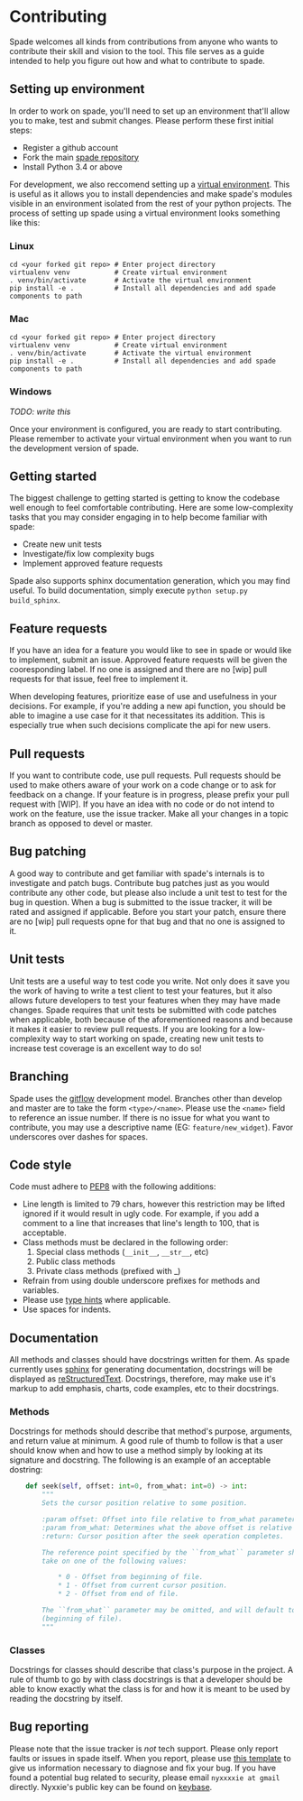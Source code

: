 # Contributing
Spade welcomes all kinds from contributions from anyone who wants to
contribute their skill and vision to the tool.  This file serves as a guide
intended to help you figure out how and what to contribute to spade.

## Setting up environment
In order to work on spade, you'll need to set up an environment that'll allow
you to make, test and submit changes.  Please perform these first initial steps:
  * Register a github account
  * Fork the main [spade repository][1]
  * Install Python 3.4 or above

For development, we also reccomend setting up a [virtual environment][2].  This
is useful as it allows you to install dependencies and make spade's modules
visible in an environment isolated from the rest of your python projects.  The
process of setting up spade using a virtual environment looks something like
this:

### Linux
```shell
cd <your forked git repo> # Enter project directory
virtualenv venv           # Create virtual environment
. venv/bin/activate       # Activate the virtual environment
pip install -e .          # Install all dependencies and add spade components to path
```

### Mac
```shell
cd <your forked git repo> # Enter project directory
virtualenv venv           # Create virtual environment
. venv/bin/activate       # Activate the virtual environment
pip install -e .          # Install all dependencies and add spade components to path
```

### Windows
*TODO: write this*

Once your environment is configured, you are ready to start contributing.
Please remember to activate your virtual environment when you want to run
the development version of spade.

## Getting started
The biggest challenge to getting started is getting to know the codebase well
enough to feel comfortable contributing.  Here are some low-complexity tasks
that you may consider engaging in to help become familiar with spade:
  * Create new unit tests
  * Investigate/fix low complexity bugs
  * Implement approved feature requests

Spade also supports sphinx documentation generation, which you may find useful.
To build documentation, simply execute `python setup.py build_sphinx`.

## Feature requests
If you have an idea for a feature you would like to see in spade or would like
to implement, submit an issue.  Approved feature requests will be given the
cooresponding label.  If no one is assigned and there are no [wip] pull
requests for that issue, feel free to implement it.

When developing features, prioritize ease of use and usefulness in your
decisions.  For example, if you're adding a new api function, you should be
able to imagine a use case for it that necessitates its addition.  This is
especially true when such decisions complicate the api for new users.

## Pull requests
If you want to contribute code, use pull requests.  Pull requests should be
used to make others aware of your work on a code change or to ask for feedback
on a change.  If your feature is in progress, please prefix your pull request
with [WIP].  If you have an idea with no code or do not intend to work on the
feature, use the issue tracker.  Make all your changes in a topic branch as
opposed to devel or master.

## Bug patching
A good way to contribute and get familiar with spade's internals is to
investigate and patch bugs.  Contribute bug patches just as you would
contribute any other code, but please also include a unit test to test for the
bug in question.  When a bug is submitted to the issue tracker, it will be
rated and assigned if applicable.  Before you start your patch, ensure there
are no [wip] pull requests opne for that bug and that no one is assigned to it.

## Unit tests
Unit tests are a useful way to test code you write.  Not only does it save you
the work of having to write a test client to test your features, but it also
allows future developers to test your features when they may have made changes.
Spade requires that unit tests be submitted with code patches when applicable,
both because of the aforementioned reasons and because it makes it easier to
review pull requests.  If you are looking for a low-complexity way to start
working on spade, creating new unit tests to increase test coverage is an
excellent way to do so!

## Branching
Spade uses the [gitflow][3] development model.  Branches other than develop and
master are to take the form `<type>/<name>`.  Please use the `<name>` field to
reference an issue number.  If there is no issue for what you want to contribute,
you may use a descriptive name (EG: `feature/new_widget`).  Favor underscores
over dashes for spaces.

## Code style
Code must adhere to [PEP8][4] with the following additions:
  * Line length is limited to 79 chars, however this restriction may be lifted
    ignored if it would result in ugly code.  For example, if you add a comment
    to a line that increases that line's length to 100, that is acceptable.
  * Class methods must be declared in the following order:
      1. Special class methods (`__init__`, `__str__`, etc)
      2. Public class methods
      3. Private class methods (prefixed with _)
  * Refrain from using double underscore prefixes for methods and variables.
  * Please use [type hints][7] where applicable.
  * Use spaces for indents.

## Documentation
All methods and classes should have docstrings written for them.  As spade
currently uses [sphinx][8] for generating documentation, docstrings will be
displayed as [reStructuredText][9].  Docstrings, therefore,  may make use it's
markup to add emphasis, charts, code examples, etc to their docstrings.

### Methods
Docstrings for methods should describe that method's purpose, arguments, and 
return value at minimum.  A good rule of thumb to follow is that a user should
know when and how to use a method simply by looking at its signature and
docstring.  The following is an example of an acceptable dostring:
```python
    def seek(self, offset: int=0, from_what: int=0) -> int:
        """
        Sets the cursor position relative to some position.

        :param offset: Offset into file relative to from_what parameter.
        :param from_what: Determines what the above offset is relative to.
        :return: Cursor position after the seek operation completes.

        The reference point specified by the ``from_what`` parameter should
        take on one of the following values:

            * 0 - Offset from beginning of file.
            * 1 - Offset from current cursor position.
            * 2 - Offset from end of file.

        The ``from_what`` parameter may be omitted, and will default to 0
        (beginning of file).
        """
```

### Classes
Docstrings for classes should describe that class's purpose in the project.  A
rule of thumb to go by with class docstrings is that a developer should be able
to know exactly what the class is for and how it is meant to be used by reading
the docstring by itself.

## Bug reporting
Please note that the issue tracker is *not* tech support.  Please only report
faults or issues in spade itself.  When you report, please use [this template][5]
to give us information necessary to diagnose and fix your bug.  If you have
found a potential bug related to security, please email `nyxxxxie at gmail`
directly.  Nyxxie's public key can be found on [keybase][6].

[1]: https://github.com/nyxxxie/spade
[2]: https://docs.python-guide.org/en/latest/dev/virtualenvs/
[3]: http://nvie.com/posts/a-successful-git-branching-model/
[4]: https://www.python.org/dev/peps/pep-0008/#code-lay-out
[5]: BUG_TEMPLATE.txt
[6]: https://keybase.io/nyxxie/
[7]: https://www.python.org/dev/peps/pep-0484/
[8]: http://www.sphinx-doc.org
[9]: http://www.sphinx-doc.org/en/stable/rest.html
